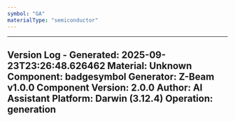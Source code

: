 ```yaml
---
symbol: "GA"
materialType: "semiconductor"
---
```


---
Version Log - Generated: 2025-09-23T23:26:48.626462
Material: Unknown
Component: badgesymbol
Generator: Z-Beam v1.0.0
Component Version: 2.0.0
Author: AI Assistant
Platform: Darwin (3.12.4)
Operation: generation
---